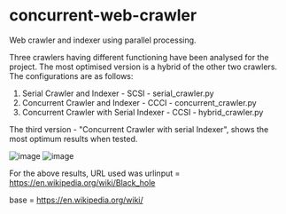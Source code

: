 # concurrent-web-crawler
Web crawler and indexer using parallel processing.

Three crawlers having different functioning have been analysed for the project. The most optimised version is a hybrid of the other two crawlers. The configurations are as follows:

1. Serial Crawler and Indexer - SCSI - serial_crawler.py
2. Concurrent Crawler and Indexer - CCCI - concurrent_crawler.py
3. Concurrent Crawler with Serial Indexer - CCSI - hybrid_crawler.py

The third version - "Concurrent Crawler with serial Indexer", shows the most optimum results when tested.

![image](https://user-images.githubusercontent.com/59339769/144087763-eca3aebd-c54d-44aa-86ce-6d88ec014a1c.png)
![image](https://user-images.githubusercontent.com/59339769/144087811-72a5e013-0741-47b5-94f7-91b82a77ea05.png)

For the above results, URL used was
urlinput = https://en.wikipedia.org/wiki/Black_hole

base = https://en.wikipedia.org/wiki/
